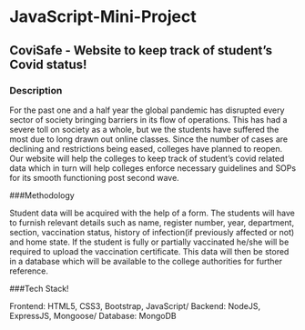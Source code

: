 # JavaScript-Mini-Project
## CoviSafe - Website to keep track of student’s Covid status!
### Description
<p>For the past one and a half year the global pandemic has disrupted every sector of society bringing barriers in its flow of operations. This has had a severe toll on society as a whole, but we the students have suffered the most due to long drawn out online classes. Since the number of cases are declining and restrictions being eased, colleges have planned to reopen. Our website will help the colleges to keep track of student’s covid related data which in turn will help colleges enforce necessary guidelines and SOPs for its smooth functioning post second wave.</p>
###Methodology
<p>Student data will be acquired with the help of a form. The students will have to furnish relevant details such as name, register number, year, department,  section, vaccination status, history of infection(if previously affected or not) and home state. If the student is fully or partially vaccinated he/she will be required to upload the vaccination certificate. This data will then be stored in a database which will be available to the college authorities for further reference.</p>
###Tech Stack!
<p>Frontend: HTML5, CSS3, Bootstrap, JavaScript/
Backend: NodeJS, ExpressJS, Mongoose/
Database: MongoDB</p>





